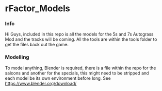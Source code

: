 # rFactor_Models

### Info
Hi Guys, included in this repo is all the models for the 5s and 7s Autograss Mod and the tracks will be coming. All the tools are within the tools folder to get the files back out the game.

### Modelling
To model anything, Blender is required, there is a file within the repo for the saloons and another for the specials, this might need to be stripped and each model be its own environment before long. See https://www.blender.org/download/
